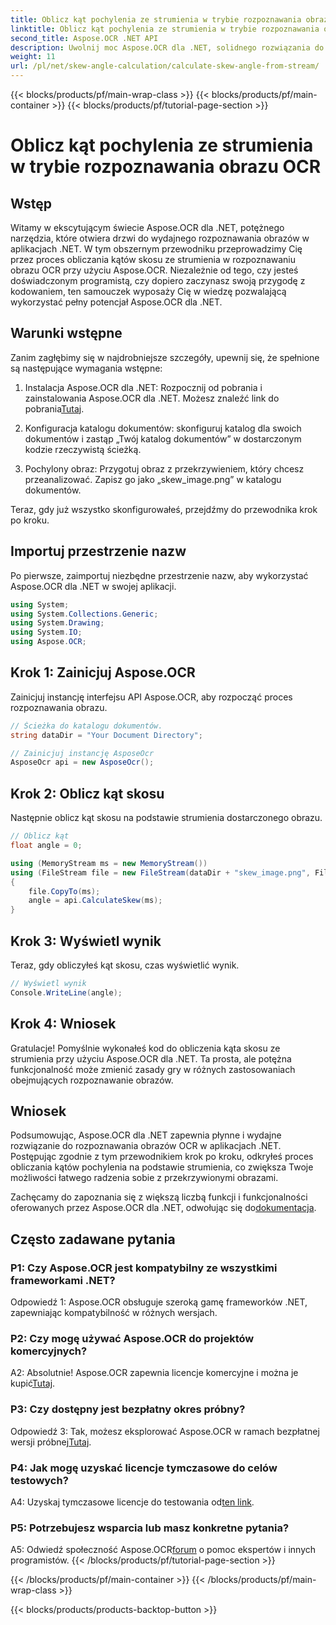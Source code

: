 ```yaml
---
title: Oblicz kąt pochylenia ze strumienia w trybie rozpoznawania obrazu OCR
linktitle: Oblicz kąt pochylenia ze strumienia w trybie rozpoznawania obrazu OCR
second_title: Aspose.OCR .NET API
description: Uwolnij moc Aspose.OCR dla .NET, solidnego rozwiązania do rozpoznawania obrazów. Dowiedz się, jak bez wysiłku obliczać kąty skośne.
weight: 11
url: /pl/net/skew-angle-calculation/calculate-skew-angle-from-stream/
---
```


{{< blocks/products/pf/main-wrap-class >}}
{{< blocks/products/pf/main-container >}}
{{< blocks/products/pf/tutorial-page-section >}}

# Oblicz kąt pochylenia ze strumienia w trybie rozpoznawania obrazu OCR

## Wstęp

Witamy w ekscytującym świecie Aspose.OCR dla .NET, potężnego narzędzia, które otwiera drzwi do wydajnego rozpoznawania obrazów w aplikacjach .NET. W tym obszernym przewodniku przeprowadzimy Cię przez proces obliczania kątów skosu ze strumienia w rozpoznawaniu obrazu OCR przy użyciu Aspose.OCR. Niezależnie od tego, czy jesteś doświadczonym programistą, czy dopiero zaczynasz swoją przygodę z kodowaniem, ten samouczek wyposaży Cię w wiedzę pozwalającą wykorzystać pełny potencjał Aspose.OCR dla .NET.

## Warunki wstępne

Zanim zagłębimy się w najdrobniejsze szczegóły, upewnij się, że spełnione są następujące wymagania wstępne:

1.  Instalacja Aspose.OCR dla .NET: Rozpocznij od pobrania i zainstalowania Aspose.OCR dla .NET. Możesz znaleźć link do pobrania[Tutaj](https://releases.aspose.com/ocr/net/).

2. Konfiguracja katalogu dokumentów: skonfiguruj katalog dla swoich dokumentów i zastąp „Twój katalog dokumentów” w dostarczonym kodzie rzeczywistą ścieżką.

3. Pochylony obraz: Przygotuj obraz z przekrzywieniem, który chcesz przeanalizować. Zapisz go jako „skew_image.png” w katalogu dokumentów.

Teraz, gdy już wszystko skonfigurowałeś, przejdźmy do przewodnika krok po kroku.

## Importuj przestrzenie nazw

Po pierwsze, zaimportuj niezbędne przestrzenie nazw, aby wykorzystać Aspose.OCR dla .NET w swojej aplikacji.

```csharp
using System;
using System.Collections.Generic;
using System.Drawing;
using System.IO;
using Aspose.OCR;
```

## Krok 1: Zainicjuj Aspose.OCR

Zainicjuj instancję interfejsu API Aspose.OCR, aby rozpocząć proces rozpoznawania obrazu.

```csharp
// Ścieżka do katalogu dokumentów.
string dataDir = "Your Document Directory";

// Zainicjuj instancję AsposeOcr
AsposeOcr api = new AsposeOcr();
```

## Krok 2: Oblicz kąt skosu

Następnie oblicz kąt skosu na podstawie strumienia dostarczonego obrazu.

```csharp
// Oblicz kąt
float angle = 0;

using (MemoryStream ms = new MemoryStream())
using (FileStream file = new FileStream(dataDir + "skew_image.png", FileMode.Open, FileAccess.Read))
{
    file.CopyTo(ms);
    angle = api.CalculateSkew(ms);
}
```

## Krok 3: Wyświetl wynik

Teraz, gdy obliczyłeś kąt skosu, czas wyświetlić wynik.

```csharp
// Wyświetl wynik
Console.WriteLine(angle);
```

## Krok 4: Wniosek

Gratulacje! Pomyślnie wykonałeś kod do obliczenia kąta skosu ze strumienia przy użyciu Aspose.OCR dla .NET. Ta prosta, ale potężna funkcjonalność może zmienić zasady gry w różnych zastosowaniach obejmujących rozpoznawanie obrazów.

## Wniosek

Podsumowując, Aspose.OCR dla .NET zapewnia płynne i wydajne rozwiązanie do rozpoznawania obrazów OCR w aplikacjach .NET. Postępując zgodnie z tym przewodnikiem krok po kroku, odkryłeś proces obliczania kątów pochylenia na podstawie strumienia, co zwiększa Twoje możliwości łatwego radzenia sobie z przekrzywionymi obrazami.

 Zachęcamy do zapoznania się z większą liczbą funkcji i funkcjonalności oferowanych przez Aspose.OCR dla .NET, odwołując się do[dokumentacja](https://reference.aspose.com/ocr/net/).

## Często zadawane pytania

### P1: Czy Aspose.OCR jest kompatybilny ze wszystkimi frameworkami .NET?

Odpowiedź 1: Aspose.OCR obsługuje szeroką gamę frameworków .NET, zapewniając kompatybilność w różnych wersjach.

### P2: Czy mogę używać Aspose.OCR do projektów komercyjnych?

 A2: Absolutnie! Aspose.OCR zapewnia licencje komercyjne i można je kupić[Tutaj](https://purchase.aspose.com/buy).

### P3: Czy dostępny jest bezpłatny okres próbny?

 Odpowiedź 3: Tak, możesz eksplorować Aspose.OCR w ramach bezpłatnej wersji próbnej[Tutaj](https://releases.aspose.com/).

### P4: Jak mogę uzyskać licencje tymczasowe do celów testowych?

 A4: Uzyskaj tymczasowe licencje do testowania od[ten link](https://purchase.aspose.com/temporary-license/).

### P5: Potrzebujesz wsparcia lub masz konkretne pytania?

 A5: Odwiedź społeczność Aspose.OCR[forum](https://forum.aspose.com/c/ocr/16) o pomoc ekspertów i innych programistów.
{{< /blocks/products/pf/tutorial-page-section >}}

{{< /blocks/products/pf/main-container >}}
{{< /blocks/products/pf/main-wrap-class >}}

{{< blocks/products/products-backtop-button >}}
